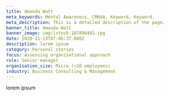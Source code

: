 ```yaml
---
title: Amanda Watt
meta_keywords: Mental Awareness, CMHAA, Keyword, Keyword.
meta_description: This is a detailed description of the page.
banner_title: Amanda Watt
banner_image: img/istock-187896492.jpg
date: 2020-11-13T07:06:37.608Z
description: lorem ipsum
category: Personal stories
focus: Assessing organisational approach
role: Senior manager
organisation_size: Micro (<10 employees)
industry: Business Consulting & Management
---
```

lorem ipsum